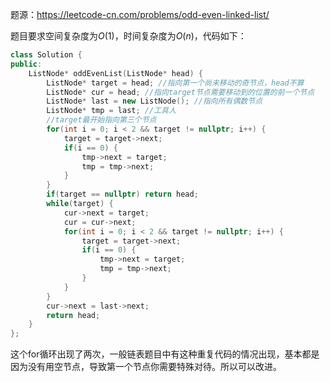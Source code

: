 题源：https://leetcode-cn.com/problems/odd-even-linked-list/

题目要求空间复杂度为$O(1)$，时间复杂度为$O(n)$，代码如下：

```c++
class Solution {
public:
    ListNode* oddEvenList(ListNode* head) {
        ListNode* target = head; //指向第一个尚未移动的奇节点，head不算
        ListNode* cur = head; //指向target节点需要移动到的位置的前一个节点
        ListNode* last = new ListNode(); //指向所有偶数节点
        ListNode* tmp = last; //工具人
        //target最开始指向第三个节点
        for(int i = 0; i < 2 && target != nullptr; i++) {
            target = target->next;
            if(i == 0) {
                tmp->next = target;
                tmp = tmp->next;
            }
        } 
        if(target == nullptr) return head;
        while(target) {
            cur->next = target;
            cur = cur->next;
            for(int i = 0; i < 2 && target != nullptr; i++) {
                target = target->next;
                if(i == 0) {
                    tmp->next = target;
                    tmp = tmp->next;
                }
            } 
        }
        cur->next = last->next;
        return head;
    }
};
```

这个for循环出现了两次，一般链表题目中有这种重复代码的情况出现，基本都是因为没有用空节点，导致第一个节点你需要特殊对待。所以可以改进。
